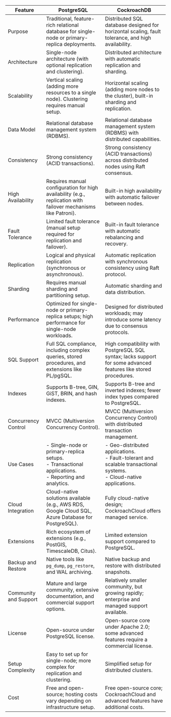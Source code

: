 | Feature               | PostgreSQL                                                                                                     | CockroachDB                                                                                                                 |
| --------------------- | -------------------------------------------------------------------------------------------------------------- | --------------------------------------------------------------------------------------------------------------------------- |
| Purpose               | Traditional, feature-rich relational database for single-node or primary-replica deployments.                  | Distributed SQL database designed for horizontal scaling, fault tolerance, and high availability.                           |
| Architecture          | Single-node architecture (with optional replication and clustering).                                           | Distributed architecture with automatic replication and sharding.                                                           |
| Scalability           | Vertical scaling (adding more resources to a single node). Clustering requires manual setup.                   | Horizontal scaling (adding more nodes to the cluster), built-in sharding and replication.                                   |
| Data Model            | Relational database management system (RDBMS).                                                                 | Relational database management system (RDBMS) with distributed capabilities.                                                |
| Consistency           | Strong consistency (ACID transactions).                                                                        | Strong consistency (ACID transactions) across distributed nodes using Raft consensus.                                       |
| High Availability     | Requires manual configuration for high availability (e.g., replication with failover mechanisms like Patroni). | Built-in high availability with automatic failover between nodes.                                                           |
| Fault Tolerance       | Limited fault tolerance (manual setup required for replication and failover).                                  | Built-in fault tolerance with automatic rebalancing and recovery.                                                           |
| Replication           | Logical and physical replication (synchronous or asynchronous).                                                | Automatic replication with synchronous consistency using Raft protocol.                                                     |
| Sharding              | Requires manual sharding and partitioning setup.                                                               | Automatic sharding and data distribution.                                                                                   |
| Performance           | Optimized for single-node or primary-replica setups; high performance for single-node workloads.               | Designed for distributed workloads; may introduce some latency due to consensus protocols.                                  |
| SQL Support           | Full SQL compliance, including complex queries, stored procedures, and extensions like PL/pgSQL.               | High compatibility with PostgreSQL SQL syntax; lacks support for some advanced features like stored procedures.             |
| Indexes               | Supports B-tree, GIN, GiST, BRIN, and hash indexes.                                                            | Supports B-tree and inverted indexes; fewer index types compared to PostgreSQL.                                             |
| Concurrency Control   | MVCC (Multiversion Concurrency Control).                                                                       | MVCC (Multiversion Concurrency Control) with distributed transaction management.                                            |
| Use Cases             | - Single-node or primary-replica setups.  <br>- Transactional applications.  <br>- Reporting and analytics.    | - Geo-distributed applications.  <br>- Fault-tolerant and scalable transactional systems.  <br>- Cloud-native applications. |
| Cloud Integration     | Cloud-native solutions available (e.g., AWS RDS, Google Cloud SQL, Azure Database for PostgreSQL).             | Fully cloud-native design; CockroachCloud offers managed service.                                                           |
| Extensions            | Rich ecosystem of extensions (e.g., PostGIS, TimescaleDB, Citus).                                              | Limited extension support compared to PostgreSQL.                                                                           |
| Backup and Restore    | Native tools like `pg_dump`, `pg_restore`, and WAL archiving.                                                  | Native backup and restore with distributed snapshots.                                                                       |
| Community and Support | Mature and large community, extensive documentation, and commercial support options.                           | Relatively smaller community, but growing rapidly; enterprise and managed support available.                                |
| License               | Open-source under PostgreSQL license.                                                                          | Open-source core under Apache 2.0; some advanced features require a commercial license.                                     |
| Setup Complexity      | Easy to set up for single-node; more complex for replication and clustering.                                   | Simplified setup for distributed clusters.                                                                                  |
| Cost                  | Free and open-source; hosting costs vary depending on infrastructure setup.                                    | Free open-source core; CockroachCloud and advanced features have additional costs.                                          |
